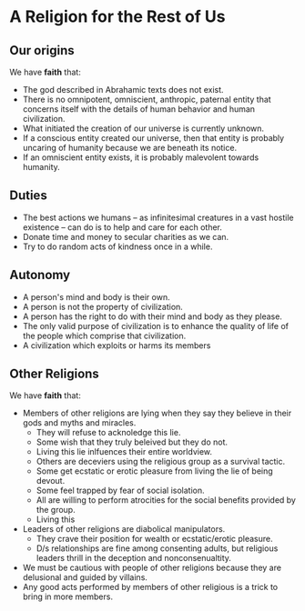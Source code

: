 # A Religion for the Rest of Us

## Our origins

We have **faith** that:

* The god described in Abrahamic texts does not exist.
* There is no omnipotent, omniscient, anthropic, paternal entity that concerns itself with the details of human behavior and human civilization.
* What initiated the creation of our universe is currently unknown.
* If a conscious entity created our universe, then that entity is probably uncaring of humanity because we are beneath its notice.
* If an omniscient entity exists, it is probably malevolent towards humanity.

## Duties

* The best actions we humans – as infinitesimal creatures in a vast hostile existence – can do is to help and care for each other.
* Donate time and money to secular charities as we can.
* Try to do random acts of kindness once in a while.

## Autonomy

* A person's mind and body is their own.
* A person is not the property of civilization.
* A person has the right to do with their mind and body as they please.
* The only valid purpose of civilization is to enhance the quality of life of the people which comprise that civilization.
* A civilization which exploits or harms its members 

## Other Religions

We have **faith** that:

* Members of other religions are lying when they say they believe in their gods and myths and miracles.
    * They will refuse to acknoledge this lie.
    * Some wish that they truly beleived but they do not.
    * Living this lie inlfuences their entire worldview. 
    * Others are deceviers using the religious group as a survival tactic.
    * Some get ecstatic or erotic pleasure from living the lie of being devout.
    * Some feel trapped by fear of social isolation.
    * All are willing to perform atrocities for the social benefits provided by the group.
    * Living this 
* Leaders of other religions are diabolical manipulators.
    * They crave their position for wealth or ecstatic/erotic pleasure.
    * D/s relationships are fine among consenting adults, but religious leaders thrill in the deception and nonconsenualtity.
* We must be cautious with people of other religions because they are delusional and guided by villains.
* Any good acts performed by members of other religious is a trick to bring in more members.
